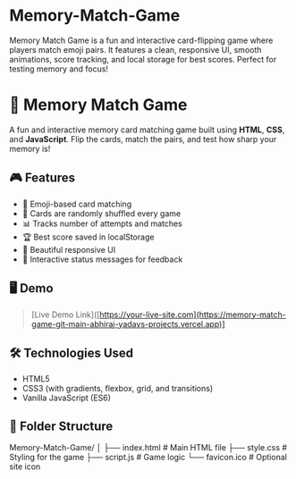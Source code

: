 # Memory-Match-Game
Memory Match Game is a fun and interactive card-flipping game where players match emoji pairs. It features a clean, responsive UI, smooth animations, score tracking, and local storage for best scores. Perfect for testing memory and focus!

# 🧠 Memory Match Game

A fun and interactive memory card matching game built using **HTML**, **CSS**, and **JavaScript**. Flip the cards, match the pairs, and test how sharp your memory is!

## 🎮 Features

- 🍎 Emoji-based card matching
- 🔄 Cards are randomly shuffled every game
- 📊 Tracks number of attempts and matches
- 🏆 Best score saved in localStorage
- 🎨 Beautiful responsive UI
- 💬 Interactive status messages for feedback

## 🖥️ Demo

> [Live Demo Link]([https://your-live-site.com](https://memory-match-game-git-main-abhiraj-yadavs-projects.vercel.app)]


## 🛠️ Technologies Used

- HTML5
- CSS3 (with gradients, flexbox, grid, and transitions)
- Vanilla JavaScript (ES6)

## 📂 Folder Structure

Memory-Match-Game/
│
├── index.html # Main HTML file
├── style.css # Styling for the game
├── script.js # Game logic
└── favicon.ico # Optional site icon

